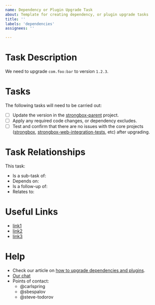 ```yaml
---
name: Dependency or Plugin Upgrade Task
about: Template for creating dependency, or plugin upgrade tasks
title: ''
labels: 'dependencies'
assignees: ''

---
```


# Task Description

We need to upgrade `com.foo:bar` to version `1.2.3`.

# Tasks

The following tasks will need to be carried out:
* [ ] Update the version in the [strongbox-parent] project.
* [ ] Apply any required code changes, or dependency excludes.
* [ ] Test and confirm that there are no issues with the core projects ([strongbox], [strongbox-web-integration-tests], etc) after upgrading.

# Task Relationships

This task:
* Is a sub-task of: 
* Depends on: 
* Is a follow-up of: 
* Relates to:

# Useful Links

* [link1]()
* [link2]()
* [link3]()

# Help

* Check our article on [how to upgrade dependencies and plugins].
* [Our chat](https://chat.carlspring.org/)
* Points of contact:
  * @carlspring
  * @sbespalov
  * @steve-todorov

[strongbox]: https://github.com/strongbox/strongbox/
[strongbox-parent]: https://github.com/strongbox/strongbox-parent/
[strongbox-web-integration-tests]: https://github.com/strongbox/strongbox-web-integration-tests/
[how to upgrade dependencies and plugins]: https://strongbox.github.io/developer-guide/upgrading-dependencies-and-plugins.html
